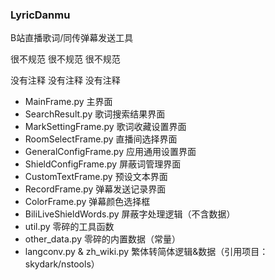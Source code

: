 ### LyricDanmu
B站直播歌词/同传弹幕发送工具

很不规范 很不规范 很不规范

没有注释 没有注释 没有注释

+ MainFrame.py 主界面
+ SearchResult.py 歌词搜索结果界面
+ MarkSettingFrame.py 歌词收藏设置界面
+ RoomSelectFrame.py 直播间选择界面
+ GeneralConfigFrame.py 应用通用设置界面
+ ShieldConfigFrame.py 屏蔽词管理界面
+ CustomTextFrame.py 预设文本界面
+ RecordFrame.py 弹幕发送记录界面
+ ColorFrame.py 弹幕颜色选择框
+ BiliLiveShieldWords.py 屏蔽字处理逻辑（不含数据）
+ util.py 零碎的工具函数
+ other_data.py 零碎的内置数据（常量）
+ langconv.py & zh_wiki.py 繁体转简体逻辑&数据（引用项目：skydark/nstools）
